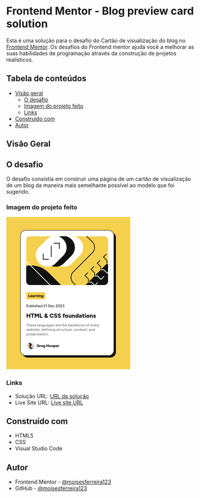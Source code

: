 # Frontend Mentor - Blog preview card solution

Esta é uma solução para o desafio do Cartão de visualização do blog no [Frontend Mentor](https://www.frontendmentor.io/challenges/blog-preview-card-ckPaj01IcS). Os desafios do Frontend mentor ajuda você a melhorar as suas habilidades de programação através da construção de projetos realísticos.

## Tabela de conteúdos

- [Visão geral](#visão-geral)
  - [O desafio](#o-desafio)
  - [Imagem do projeto feito](#imagem-do-projeto-feito)
  - [Links](#links)
- [Construído com](#construído-com)
- [Autor](#autor)

##  Visão Geral

## O desafio

O desafio consistia em construir uma página de um cartão de visualização de um blog da maneira mais semelhante possível ao modelo que foi sugerido.

### Imagem do projeto feito

![Imagem do perfil criado por mim](./assets/images/my-solution.png)

### Links

- Solução URL: [URL da solução](https://github.com/moisesferreira123/blog-preview-card-project/tree/main)
- Live Site URL: [Live site URL](https://moisesferreira123.github.io/blog-preview-card-project/)


## Construído com

- HTML5
- CSS
- Visual Studio Code

## Autor

- Frontend Mentor - [@moisesferreira123](https://www.frontendmentor.io/profile/moisesferreira123)
- GitHub - [@moisesferreira123](https://github.com/moisesferreira123)
